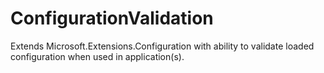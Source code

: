 # ConfigurationValidation
Extends Microsoft.Extensions.Configuration with ability to validate loaded configuration when used in application(s).
